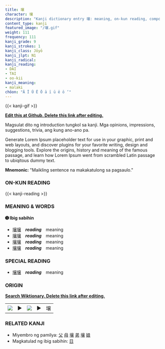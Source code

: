 ```yaml
---
title: 壌
character: 壌
description: "Kanji dictionary entry 壌: meaning, on-kun reading, compounds, origin, related kanji"
content_type: kanji
featured_image: "/壌.gif"
weight: 111
frequency: 111
kanji_grade: 9
kanji_strokes: 1
kanji_class: Jōyō
kanji_jlpt: N1
kanji_radical: 
kanji_reading: 
- DAI
- TAI
- oo-kii
kanji_meaning:
- malaki
chōon: "Ā Ī Ū Ē Ō ā ī ū ē ō ’"
---
```

[//]: # (Don't edit the line below. Kanji animated GIF code is automatically generated.)
{{< kanji-gif >}}

[//]: # (Edit below this line.)

**[Edit this at Github. Delete this link after editing.](https://github.com/tim0g/tim/tree/main/content/kanji/壌/index.md)**

Magsulat dito ng introduction tungkol sa kanji. Mga opinions, impressions, suggestions, trivia, ang kung ano-ano pa.

Generate Lorem Ipsum placeholder text for use in your graphic, print and web layouts, and discover plugins for your favorite writing, design and blogging tools. Explore the origins, history and meaning of the famous passage, and learn how Lorem Ipsum went from scrambled Latin passage to ubiqitous dummy text.
 
**Mnemonic:** "Maikling sentence na makakatulong sa pagsaulo."

### ON-KUN READING

[//]: # (Don't edit the line below. ON-KUN READING code is automatically generated.)
{{< kanji-reading >}}

### MEANING & WORDS

#### ➊ **Ibig sabihin**
  - [壌](../壌)[壌](../壌)　***reading***　meaning
  - [壌](../壌)[壌](../壌)　***reading***　meaning
  - [壌](../壌)[壌](../壌)　***reading***　meaning
  - [壌](../壌)[壌](../壌)　***reading***　meaning

### SPECIAL READING
  - [壌](../壌)[壌](../壌)　***reading***　meaning

### ORIGIN

**[Search Wiktionary. Delete this link after editing.](https://wiktionary.org/wiki/壌)**
<table class="kanji-table"><tr><td>
<img src="60px-壌-bronze.svg.png">
</td><td>▶</td><td>
<img src="60px-壌-oracle.svg.png">
</td><td>▶</td>
<td class="kanji-origin">壌</td>
</tr></table>

### RELATED KANJI
- Miyembro ng pamilya: [父](../父) [母](../母) [壌](../壌) [弟](../弟) [壌](../壌) [娘](../娘)
- Magkatulad ng ibig sabihin: [日](../日)
